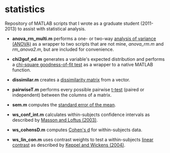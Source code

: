 statistics
==========
Repository of MATLAB scripts that I wrote as a graduate student (2011-2013) to assist with statistical analysis.



- **anova_rm_multi.m** performs a one- or two-way [analysis of variance (ANOVA)](http://en.wikipedia.org/wiki/Analysis_of_variance) as a wrapper to two scripts that are not mine, *anova_rm.m* and *rm_anova2.m*, but are included for convenience.

- **chi2gof_ed.m** generates a variable's expected distribution and performs a [chi-square goodness-of-fit test](http://en.wikipedia.org/wiki/Chi-squared_test) as a wrapper to a native MATLAB function.

- **dissimilar.m** creates a [dissimilarity matrix](http://en.wikipedia.org/wiki/Distance_matrix) from a vector.

- **pairwiseT.m** performs every possible pairwise [t-test](http://en.wikipedia.org/wiki/Student's_t-test) (paired or independent) between the columns of a matrix.

- **sem.m** computes the [standard error of the mean](http://en.wikipedia.org/wiki/Standard_error).

- **ws_conf_int.m** calculates within-subjects confidence intervals as described by [Masson and Loftus (2003)](http://www.ncbi.nlm.nih.gov/pubmed/19485604).

- **ws_cohensD.m** computes [Cohen's d](http://en.wikipedia.org/wiki/Effect_size#Cohen.27s_d) for within-subjects data.

- **ws_lin_con.m** uses contrast weights to test a within-subjects [linear contrast](http://en.wikipedia.org/wiki/Contrast_%28statistics%29) as described by [Keppel and Wickens (2004)](http://books.google.com/books/about/Design_and_Analysis.html?id=SOckAQAAIAAJ).
